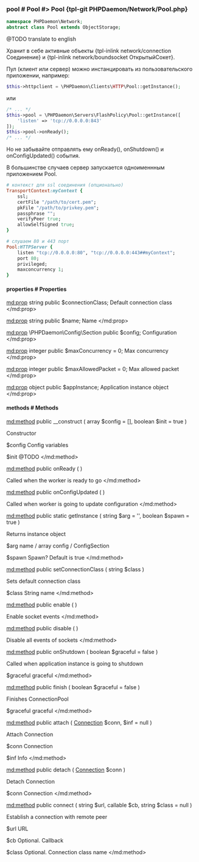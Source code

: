 ### pool # Pool #> Pool {tpl-git PHPDaemon/Network/Pool.php}

```php
namespace PHPDaemon\Network;
abstract class Pool extends ObjectStorage;
```

@TODO translate to english

Хранит в себе активные объекты {tpl-inlink network/connection Соединение} и {tpl-inlink network/boundsocket ОткрытыйСокет}.

Пул (клиент или сервер) можно инстанцировать из пользовательского приложении, например:

```php
$this->httpclient = \PHPDaemon\Clients\HTTP\Pool::getInstance();
```

или

```php
/* ... */
$this->pool = \PHPDaemon\Servers\FlashPolicy\Pool::getInstance([
    'listen' => 'tcp://0.0.0.0:843'
]);
$this->pool->onReady();
/* ... */
```

Но не забывайте отправлять ему onReady(), onShutdown() и onConfigUpdated() события.

В большинстве случаев сервер запускается одноименнным приложением Pool.

```ruby
# контекст для ssl соединения (опционально)
TransportContext:myContext {
    ssl;
    certFile "/path/to/cert.pem";
    pkFile "/path/to/privkey.pem";
    passphrase "";
    verifyPeer true;
    allowSelfSigned true;
}

# слушаем 80 и 443 порт
Pool:HTTPServer {
    listen "tcp://0.0.0.0:80", "tcp://0.0.0.0:443##myContext";
    port 80;
    privileged;
    maxconcurrency 1;
}
```

#### properties # Properties

<md:prop>
string public $connectionClass;
Default connection class
</md:prop>

<md:prop>
string public $name;
Name
</md:prop>

<md:prop>
\PHPDaemon\Config\Section public $config;
Configuration
</md:prop>

<md:prop>
integer public $maxConcurrency = 0;
Max concurrency
</md:prop>

<md:prop>
integer public $maxAllowedPacket = 0;
Max allowed packet
</md:prop>

<md:prop>
object public $appInstance;
Application instance object
</md:prop>

#### methods # Methods

<md:method>
public __construct ( array $config = [], boolean $init = true )

Constructor

$config
Config variables

$init
@TODO
</md:method>

<md:method>
public onReady ( )

Called when the worker is ready to go
</md:method>

<md:method>
public onConfigUpdated ( )

Called when worker is going to update configuration
</md:method>

<md:method>
public static getInstance ( string $arg = '', boolean $spawn = true )

Returns instance object

$arg
name / array config / ConfigSection

$spawn
Spawn? Default is true
</md:method>

<md:method>
public setConnectionClass ( string $class )

Sets default connection class

$class
String name
</md:method>

<md:method>
public enable ( )

Enable socket events
</md:method>

<md:method>
public disable ( )

Disable all events of sockets
</md:method>

<md:method>
public onShutdown ( boolean $graceful = false )

Called when application instance is going to shutdown

$graceful
graceful
</md:method>

<md:method>
public finish ( boolean $graceful = false )

Finishes ConnectionPool

$graceful
graceful
</md:method>

<md:method>
public attach ( [Connection](#../../connection) $conn, $inf = null )

Attach Connection

$conn
Connection

$inf
Info
</md:method>

<md:method>
public detach ( [Connection](#../../connection) $conn )

Detach Connection

$conn
Connection
</md:method>

<md:method>
public connect ( string $url, callable $cb, string $class = null )

Establish a connection with remote peer

$url
URL

$cb
Optional. Callback

$class
Optional. Connection class name
</md:method>